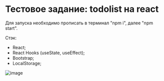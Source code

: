 # Тестовое задание: todolist на react

Для запуска необходимо прописать в терминал "npm i", далее "npm start".

Стэк: 
+ React;
+ React Hooks (useState, useEffect);
+ Bootstrap;
+ LocalStorage;

![image](https://user-images.githubusercontent.com/91759945/173101974-fdd2ce6b-07de-478f-9e15-b05fc9ad4de3.png)

